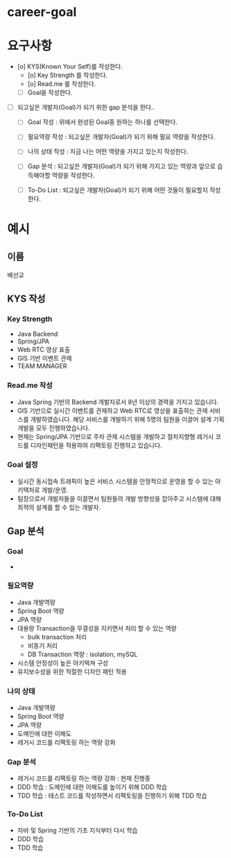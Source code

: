 # career-goal

# 요구사항
- [o] KYS(Known Your Self)를 작성한다.
    - [o] Key Strength 를 작성한다.
    - [o] Read.me 를 작성한다.
    - [ ] Goal을 작성한다.
- [ ] 되고싶은 개발자(Goal)가 되기 위한 gap 분석을 한다..
    - [ ] Goal 작성 : 위에서 완성된 Goal중 원하는 하나를 선택한다.
    - [ ] 필요역량 작성 : 되고싶은 개발자(Goal)가 되기 위해 필요 역량을 작성한다.
    - [ ] 나의 상태 작성 : 지금 나는 어떤 역량을 가지고 있는지 작성한다.
    - [ ] Gap 분석 : 되고싶은 개발자(Goal)가 되기 위해 가지고 있는 역량과 앞으로 습득해야할 역량을 작성한다.
    - [ ] To-Do List : 되고싶은 개발자(Goal)가 되기 위해 어떤 것들이 필요할지 작성한다.


# 예시
## 이름
배선교
## KYS 작성
### Key Strength
- Java Backend
- Spring/JPA
- Web RTC 영상 표출
- GIS 기반 이벤트 관제
- TEAM MANAGER
### Read.me 작성
 - Java Spring 기반의 Backend 개발자로서 8년 이상의 경력을 가지고 있습니다.
 - GIS 기반으로 실시간 이벤트를 관제하고 Web RTC로 영상을 표출하는 관제 서비스를 개발하였습니다. 해당 서비스를 개발하기 위해 5명의 팀원을 이끌어 설계 기획 개발을 모두 진행하였습니다.
 - 현재는 Spring/JPA 기반으로 주차 관제 시스템을 개발하고 절차지향형 레거시 코드를 디자인패턴을 적용하여 리팩토링 진행하고 있습니다.
### Goal 설정
- 실시간 동시접속 트래픽이 높은 서비스 시스템을 안정적으로 운영을 할 수 있는 아키택처로 개발/운영.
- 팀장으로서 개발자들을 이끌면서 팀원들의 개발 방향성을 잡아주고 시스템에 대해 최적의 설계를 할 수 있는 개발자.
## Gap 분석
### Goal
- 
### 필요역량
- Java 개발역량
- Spring Boot 역량
- JPA 역량
- 대용량 Transaction을 무결성을 지키면서 처리 할 수 있는 역량
    - bulk transaction 처리
    - 비동기 처리
    - DB Transaction 역량 : isolation, mySQL
- 시스템 안정성이 높은 아키택쳐 구성
- 유지보수성을 위한 적절한 디자인 패턴 적용
### 나의 상태
- Java 개발역량
- Spring Boot 역량
- JPA 역량
- 도메인에 대한 이해도
- 레거시 코드를 리팩토링 하는 역량 강화
### Gap 분석
- 레거시 코드를 리팩토링 하는 역량 강화 : 현재 진행중
- DDD 학습 : 도메인에 대한 이해도를 높이기 위해 DDD 학습
- TDD 학습 : 테스트 코드를 작성하면서 리팩토링을 진행하기 위해 TDD 학습
### To-Do List
- 자바 및 Spring 기반의 기초 지식부터 다시 학습
- DDD 학습
- TDD 학습



